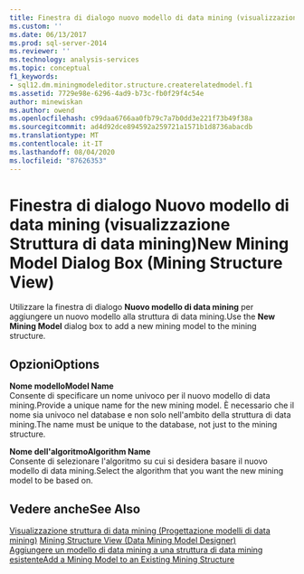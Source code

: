```yaml
---
title: Finestra di dialogo nuovo modello di data mining (visualizzazione struttura di data mining) | Microsoft Docs
ms.custom: ''
ms.date: 06/13/2017
ms.prod: sql-server-2014
ms.reviewer: ''
ms.technology: analysis-services
ms.topic: conceptual
f1_keywords:
- sql12.dm.miningmodeleditor.structure.createrelatedmodel.f1
ms.assetid: 7729e98e-6296-4ad9-b73c-fb0f29f4c54e
author: minewiskan
ms.author: owend
ms.openlocfilehash: c99daa6766aa0fb79c7a7b0dd3e221f73b49f38a
ms.sourcegitcommit: ad4d92dce894592a259721a1571b1d8736abacdb
ms.translationtype: MT
ms.contentlocale: it-IT
ms.lasthandoff: 08/04/2020
ms.locfileid: "87626353"
---
```

# <a name="new-mining-model-dialog-box-mining-structure-view"></a><span data-ttu-id="b6185-102">Finestra di dialogo Nuovo modello di data mining (visualizzazione Struttura di data mining)</span><span class="sxs-lookup"><span data-stu-id="b6185-102">New Mining Model Dialog Box (Mining Structure View)</span></span>
  <span data-ttu-id="b6185-103">Utilizzare la finestra di dialogo **Nuovo modello di data mining** per aggiungere un nuovo modello alla struttura di data mining.</span><span class="sxs-lookup"><span data-stu-id="b6185-103">Use the **New Mining Model** dialog box to add a new mining model to the mining structure.</span></span>  
  
## <a name="options"></a><span data-ttu-id="b6185-104">Opzioni</span><span class="sxs-lookup"><span data-stu-id="b6185-104">Options</span></span>  
 <span data-ttu-id="b6185-105">**Nome modello**</span><span class="sxs-lookup"><span data-stu-id="b6185-105">**Model Name**</span></span>  
 <span data-ttu-id="b6185-106">Consente di specificare un nome univoco per il nuovo modello di data mining.</span><span class="sxs-lookup"><span data-stu-id="b6185-106">Provide a unique name for the new mining model.</span></span> <span data-ttu-id="b6185-107">È necessario che il nome sia univoco nel database e non solo nell'ambito della struttura di data mining.</span><span class="sxs-lookup"><span data-stu-id="b6185-107">The name must be unique to the database, not just to the mining structure.</span></span>  
  
 <span data-ttu-id="b6185-108">**Nome dell'algoritmo**</span><span class="sxs-lookup"><span data-stu-id="b6185-108">**Algorithm Name**</span></span>  
 <span data-ttu-id="b6185-109">Consente di selezionare l'algoritmo su cui si desidera basare il nuovo modello di data mining.</span><span class="sxs-lookup"><span data-stu-id="b6185-109">Select the algorithm that you want the new mining model to be based on.</span></span>  
  
## <a name="see-also"></a><span data-ttu-id="b6185-110">Vedere anche</span><span class="sxs-lookup"><span data-stu-id="b6185-110">See Also</span></span>  
 <span data-ttu-id="b6185-111">[Visualizzazione struttura di data mining &#40;Progettazione modelli di data mining&#41;](mining-structure-view-data-mining-model-designer.md) </span><span class="sxs-lookup"><span data-stu-id="b6185-111">[Mining Structure View &#40;Data Mining Model Designer&#41;](mining-structure-view-data-mining-model-designer.md) </span></span>  
 [<span data-ttu-id="b6185-112">Aggiungere un modello di data mining a una struttura di data mining esistente</span><span class="sxs-lookup"><span data-stu-id="b6185-112">Add a Mining Model to an Existing Mining Structure</span></span>](data-mining/add-a-mining-model-to-an-existing-mining-structure.md)  
  
  
